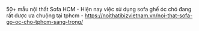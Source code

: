 50+ mẫu nội thất Sofa HCM - Hiện nay việc sử dụng sofa ghế óc chó đang rất được ưa chuộng tại tphcm - https://noithatibizvietnam.vn/noi-that-sofa-go-oc-cho-tphcm-sang-trong/
